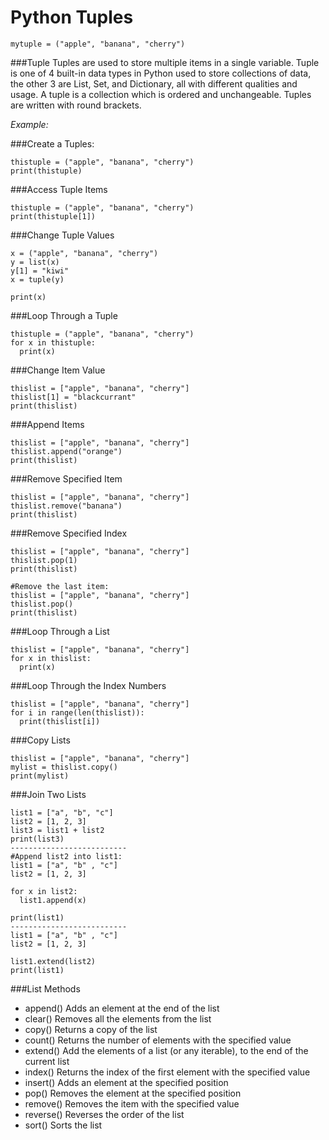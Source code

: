 # Python Tuples

````
mytuple = ("apple", "banana", "cherry")
````

###Tuple
Tuples are used to store multiple items in a single variable.
Tuple is one of 4 built-in data types in Python used to store collections of data, the other 3 are List, Set, and Dictionary, all with different qualities and usage.
A tuple is a collection which is ordered and unchangeable.
Tuples are written with round brackets.

_Example:_

###Create a Tuples:
````
thistuple = ("apple", "banana", "cherry")
print(thistuple)
````

###Access Tuple Items
````
thistuple = ("apple", "banana", "cherry")
print(thistuple[1])
````

###Change Tuple Values
````
x = ("apple", "banana", "cherry")
y = list(x)
y[1] = "kiwi"
x = tuple(y)

print(x)
````

###Loop Through a Tuple
````
thistuple = ("apple", "banana", "cherry")
for x in thistuple:
  print(x)
````

###Change Item Value
````
thislist = ["apple", "banana", "cherry"]
thislist[1] = "blackcurrant"
print(thislist)
````

###Append Items
````
thislist = ["apple", "banana", "cherry"]
thislist.append("orange")
print(thislist)
````

###Remove Specified Item
````
thislist = ["apple", "banana", "cherry"]
thislist.remove("banana")
print(thislist)
````

###Remove Specified Index
````
thislist = ["apple", "banana", "cherry"]
thislist.pop(1)
print(thislist)

#Remove the last item:
thislist = ["apple", "banana", "cherry"]
thislist.pop()
print(thislist)
````

###Loop Through a List
````
thislist = ["apple", "banana", "cherry"]
for x in thislist:
  print(x)
````

###Loop Through the Index Numbers
````
thislist = ["apple", "banana", "cherry"]
for i in range(len(thislist)):
  print(thislist[i])
````

###Copy Lists
````
thislist = ["apple", "banana", "cherry"]
mylist = thislist.copy()
print(mylist)
````

###Join Two Lists
````
list1 = ["a", "b", "c"]
list2 = [1, 2, 3]
list3 = list1 + list2
print(list3)
--------------------------
#Append list2 into list1:
list1 = ["a", "b" , "c"]
list2 = [1, 2, 3]

for x in list2:
  list1.append(x)

print(list1)
--------------------------
list1 = ["a", "b" , "c"]
list2 = [1, 2, 3]

list1.extend(list2)
print(list1)
````

###List Methods
- append()    Adds an element at the end of the list
- clear()	Removes all the elements from the list
- copy()	Returns a copy of the list
- count()	Returns the number of elements with the specified value
- extend()	Add the elements of a list (or any iterable), to the end of the current list
- index()	Returns the index of the first element with the specified value
- insert()	Adds an element at the specified position
- pop()	Removes the element at the specified position
- remove()	Removes the item with the specified value
- reverse()	Reverses the order of the list
- sort()	Sorts the list
